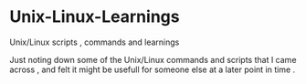 # Unix-Linux-Learnings
Unix/Linux scripts , commands and learnings

Just noting down some of the Unix/Linux commands and scripts that I came across , and felt it might be usefull for someone else at a later point in time .
